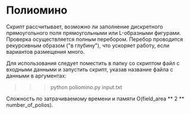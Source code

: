 # Полиомино
Скрипт рассчитывает, возможно ли заполнение дискретного прямоугольного поля прямоугольными или L-образными фигурами. Проверка осуществляется полным перебором. Перебор проводится рекурсивным образом ("в глубину"), что ускоряет работу, если вариантов размещения много.

Для использования следует поместить в папку со скриптом файл с входными данными и запустить скрипт, указав название файла с данными в аргументах:

>>> python poliomino.py input.txt

Сложность по затрачиваемому времени и памяти O(field_area ** 2 ** number_of_polios).
